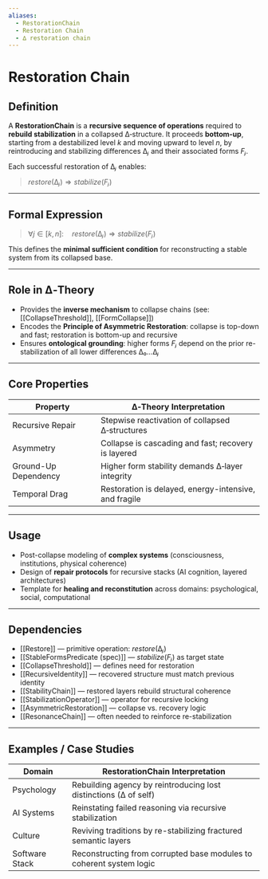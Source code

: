 ```yaml
---
aliases:
  - RestorationChain
  - Restoration Chain
  - ∆ restoration chain
---
```


# Restoration Chain

## Definition

A **RestorationChain** is a **recursive sequence of operations** required to **rebuild stabilization** in a collapsed ∆‑structure. It proceeds **bottom-up**, starting from a destabilized level $k$ and moving upward to level $n$, by reintroducing and stabilizing differences $∆ⱼ$ and their associated forms $Fⱼ$.

Each successful restoration of $∆ⱼ$ enables:

> $restore(∆ⱼ) ⇒ stabilize(Fⱼ)$

---

## Formal Expression

> $\forall j ∈ [k, n]:\quad restore(∆ⱼ) ⇒ stabilize(Fⱼ)$

This defines the **minimal sufficient condition** for reconstructing a stable system from its collapsed base.

---

## Role in ∆‑Theory

- Provides the **inverse mechanism** to collapse chains (see: [[CollapseThreshold]], [[FormCollapse]])  
- Encodes the **Principle of Asymmetric Restoration**: collapse is top-down and fast; restoration is bottom-up and recursive  
- Ensures **ontological grounding**: higher forms $Fⱼ$ depend on the prior re-stabilization of all lower differences $∆₀…∆ⱼ$

---

## Core Properties

| Property              | ∆‑Theory Interpretation                                  |
|-----------------------|---------------------------------------------------------|
| Recursive Repair      | Stepwise reactivation of collapsed ∆‑structures         |
| Asymmetry             | Collapse is cascading and fast; recovery is layered     |
| Ground-Up Dependency  | Higher form stability demands ∆‑layer integrity         |
| Temporal Drag         | Restoration is delayed, energy-intensive, and fragile   |

---

## Usage

- Post-collapse modeling of **complex systems** (consciousness, institutions, physical coherence)  
- Design of **repair protocols** for recursive stacks (AI cognition, layered architectures)  
- Template for **healing and reconstitution** across domains: psychological, social, computational  

---

## Dependencies

- [[Restore]] — primitive operation: $restore(∆ⱼ)$  
- [[StableFormsPredicate (spec)]] — $stabilize(Fⱼ)$ as target state  
- [[CollapseThreshold]] — defines need for restoration  
- [[RecursiveIdentity]] — recovered structure must match previous identity  
- [[StabilityChain]] — restored layers rebuild structural coherence  
- [[StabilizationOperator]] — operator for recursive locking  
- [[AsymmetricRestoration]] — collapse vs. recovery logic  
- [[ResonanceChain]] — often needed to reinforce re-stabilization  

---

## Examples / Case Studies

| Domain         | RestorationChain Interpretation                                     |
|----------------|---------------------------------------------------------------------|
| Psychology     | Rebuilding agency by reintroducing lost distinctions (∆ of self)    |
| AI Systems     | Reinstating failed reasoning via recursive stabilization            |
| Culture        | Reviving traditions by re-stabilizing fractured semantic layers     |
| Software Stack | Reconstructing from corrupted base modules to coherent system logic |
